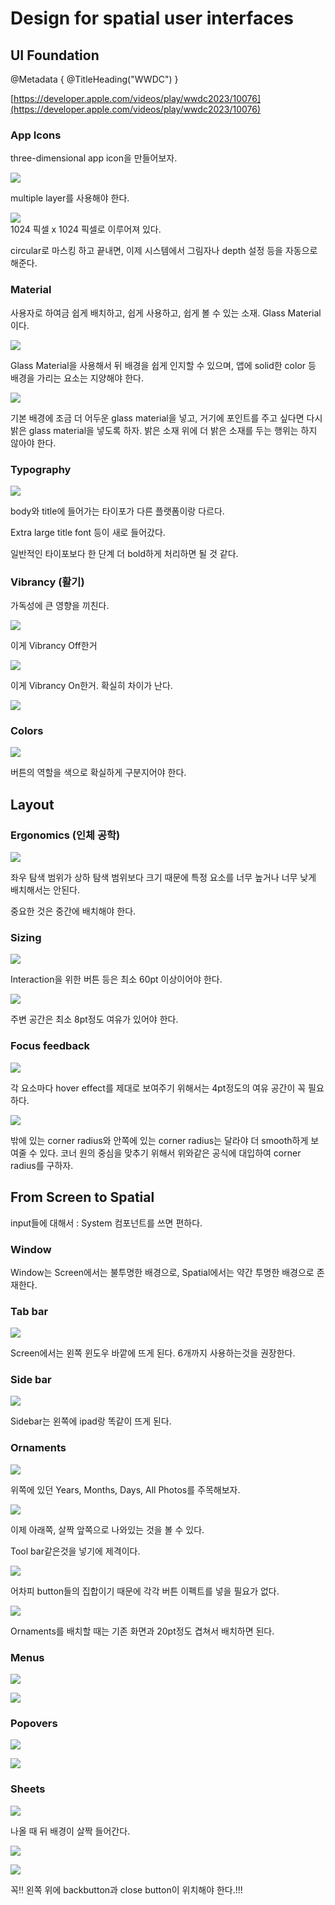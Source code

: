 # Design for spatial user interfaces

## UI Foundation
@Metadata {
    @TitleHeading("WWDC")
}

 [https://developer.apple.com/videos/play/wwdc2023/10076](https://developer.apple.com/videos/play/wwdc2023/10076)
### App Icons

three-dimensional app icon을 만들어보자.

![](2024-02-18-20-05-35.png)

multiple layer를 사용해야 한다.

![](2024-02-18-20-12-45.png)\
1024 픽셀 x 1024 픽셀로 이루어져 있다.

circular로 마스킹 하고 끝내면, 이제 시스템에서 그림자나 depth 설정 등을 자동으로 해준다.

### Material

사용자로 하여금 쉽게 배치하고, 쉽게 사용하고, 쉽게 볼 수 있는 소재. Glass Material이다.

![](2024-02-18-20-16-29.png)

Glass Material을 사용해서 뒤 배경을 쉽게 인지할 수 있으며, 앱에 solid한 color 등 배경을 가리는 요소는 지양해야 한다.

![](2024-02-18-20-18-53.png)

기본 배경에 조금 더 어두운 glass material을 넣고, 거기에 포인트를 주고 싶다면 다시 밝은 glass material을 넣도록 하자. 밝은 소재 위에 더 밝은 소재를 두는 행위는 하지 않아야 한다.

### Typography

![](2024-02-18-20-20-59.png)

body와 title에 들어가는 타이포가 다른 플랫폼이랑 다르다.

Extra large title font 등이 새로 들어갔다.

일반적인 타이포보다 한 단계 더 bold하게 처리하면 될 것 같다.


### Vibrancy (활기)

가독성에 큰 영향을 끼친다.

![](2024-02-18-20-24-40.png)

이게 Vibrancy Off한거

![](2024-02-18-20-24-51.png)

이게 Vibrancy On한거. 확실히 차이가 난다.

![](2024-02-18-20-24-21.png)

### Colors

![](2024-02-18-20-25-44.png)

버튼의 역할을 색으로 확실하게 구분지어야 한다.


## Layout

### Ergonomics (인체 공학)

![](2024-02-18-20-27-41.png)

좌우 탐색 범위가 상하 탐색 범위보다 크기 때문에 특정 요소를 너무 높거나 너무 낮게 배치해서는 안된다.

중요한 것은 중간에 배치해야 한다.

### Sizing

![](2024-02-18-20-29-23.png)

Interaction을 위한 버튼 등은 최소 60pt 이상이어야 한다.

![](2024-02-18-20-30-04.png)

주변 공간은 최소 8pt정도 여유가 있어야 한다.


### Focus feedback

![](2024-02-18-20-31-51.png)

각 요소마다 hover effect를 제대로 보여주기 위해서는 4pt정도의 여유 공간이 꼭 필요하다.

![](2024-02-18-20-33-11.png)

밖에 있는 corner radius와 안쪽에 있는 corner radius는 달라야 더 smooth하게 보여줄 수 있다. 코너 원의 중심을 맞추기 위해서 위와같은 공식에 대입하여 corner radius를 구하자.

## From Screen to Spatial

input들에 대해서 : System 컴포넌트를 쓰면 편하다.

### Window

Window는 Screen에서는 불투명한 배경으로, Spatial에서는 약간 투명한 배경으로 존재한다.

### Tab bar

![](2024-02-18-20-38-22.png)

Screen에서는 왼쪽 윈도우 바깥에 뜨게 된다. 6개까지 사용하는것을 권장한다.

### Side bar

![](2024-02-18-20-39-33.png)

Sidebar는 왼쪽에 ipad랑 똑같이 뜨게 된다.

### Ornaments

![](2024-02-18-20-40-24.png)

위쪽에 있던 Years, Months, Days, All Photos를 주목해보자.

![](2024-02-18-20-40-34.png)

이제 아래쪽, 살짝 앞쪽으로 나와있는 것을 볼 수 있다.

Tool bar같은것을 넣기에 제격이다.

![](2024-02-18-20-41-21.png)

어차피 button들의 집합이기 때문에 각각 버튼 이펙트를 넣을 필요가 없다.

![](2024-02-18-20-42-00.png)

Ornaments를 배치할 때는 기존 화면과 20pt정도 겹쳐서 배치하면 된다.

### Menus

![](2024-02-18-20-44-32.png)

![](2024-02-18-20-44-58.png)

### Popovers

![](2024-02-18-20-44-50.png)

![](2024-02-18-20-45-12.png)

### Sheets

![](2024-02-18-20-45-42.png)

나올 때 뒤 배경이 살짝 들어간다.

![](2024-02-18-20-46-39.png)

![](2024-02-18-20-46-46.png)

꼭!! 왼쪽 위에 backbutton과 close button이 위치해야 한다.!!!
